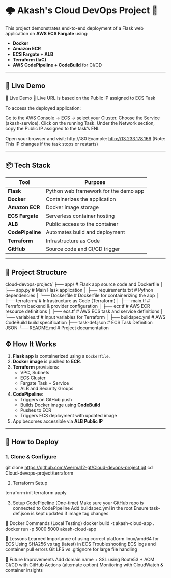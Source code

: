 # 🌩️ Akash's Cloud DevOps Project 🚀

This project demonstrates end-to-end deployment of a Flask web application on **AWS ECS Fargate** using:

- **Docker**
- **Amazon ECR**
- **ECS Fargate + ALB**
- **Terraform (IaC)**
- **AWS CodePipeline + CodeBuild** for CI/CD

---

## 📸 Live Demo

📸 Live Demo
🔗 Live URL is based on the Public IP assigned to ECS Task

To access the deployed application:

Go to the AWS Console → ECS → select your Cluster.
Choose the Service (akash-service).
Click on the running Task.
Under the Network section, copy the Public IP assigned to the task’s ENI.

Open your browser and visit:
http://<Public-IP>:80
Example: http://13.233.178.166 (Note: This IP changes if the task stops or restarts)

---

## 📦 Tech Stack

| Tool            | Purpose                                      |
|-----------------|----------------------------------------------|
| **Flask**       | Python web framework for the demo app        |
| **Docker**      | Containerizes the application                |
| **Amazon ECR**  | Docker image storage                         |
| **ECS Fargate** | Serverless container hosting                 |
| **ALB**         | Public access to the container               |
| **CodePipeline**| Automates build and deployment               |
| **Terraform**   | Infrastructure as Code                       |
| **GitHub**      | Source code and CI/CD trigger                |

---

## 📁 Project Structure
cloud-devops-project/
├── app/                  # Flask app source code and Dockerfile
│   ├── app.py            # Main Flask application
│   ├── requirements.txt  # Python dependencies
│   └── Dockerfile        # Dockerfile for containerizing the app
│
├── terraform/            # Infrastructure as Code (Terraform)
│   ├── main.tf           # Terraform backend & provider configuration
│   ├── ecr.tf            # AWS ECR resource definitions
│   ├── ecs.tf            # AWS ECS task and service definitions
│   └── variables.tf      # Input variables for Terraform
│
├── buildspec.yml         # AWS CodeBuild build specification
├── task-def.json         # ECS Task Definition JSON
└── README.md             # Project documentation


## ⚙️ How It Works

1. **Flask app** is containerized using a `Dockerfile`.
2. **Docker image** is pushed to **ECR**.
3. **Terraform** provisions:
   - VPC, Subnets
   - ECS Cluster
   - Fargate Task + Service
   - ALB and Security Groups
4. **CodePipeline**:
   - Triggers on GitHub push
   - Builds Docker image using **CodeBuild**
   - Pushes to ECR
   - Triggers ECS deployment with updated image
5. App becomes accessible via **ALB Public IP**

---

## 🚀 How to Deploy

### 1. Clone & Configure
git clone https://github.com/Averma12-gt/Cloud-devops-project.git
cd Cloud-devops-project/terraform

2. Terraform Setup

terraform init
terraform apply

3. Setup CodePipeline (One-time)
Make sure your GitHub repo is connected to CodePipeline
Add buildspec.yml in the root
Ensure task-def.json is kept updated if image tag changes

🐳 Docker Commands (Local Testing)
docker build -t akash-cloud-app .
docker run -p 5000:5000 akash-cloud-app

🧠 Lessons Learned
Importance of using correct platform linux/amd64 for ECS
Using SHA256 vs tag (latest) in ECS
Troubleshooting ECS logs and container pull errors
Git LFS vs .gitignore for large file handling

🏁 Future Improvements
Add domain name + SSL using Route53 + ACM
CI/CD with GitHub Actions (alternate option)
Monitoring with CloudWatch & container insights

